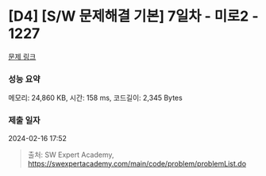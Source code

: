 # [D4] [S/W 문제해결 기본] 7일차 - 미로2 - 1227 

[문제 링크](https://swexpertacademy.com/main/code/problem/problemDetail.do?contestProbId=AV14wL9KAGkCFAYD) 

### 성능 요약

메모리: 24,860 KB, 시간: 158 ms, 코드길이: 2,345 Bytes

### 제출 일자

2024-02-16 17:52



> 출처: SW Expert Academy, https://swexpertacademy.com/main/code/problem/problemList.do